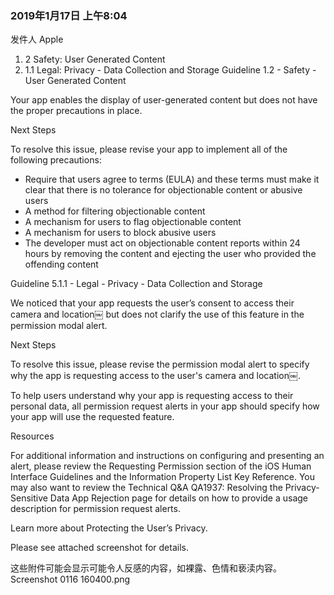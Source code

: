 ### 2019年1月17日 上午8:04
发件人 Apple
1. 2 Safety: User Generated Content
5. 1.1 Legal: Privacy - Data Collection and Storage
Guideline 1.2 - Safety - User Generated Content


Your app enables the display of user-generated content but does not have the proper precautions in place.

Next Steps

To resolve this issue, please revise your app to implement all of the following precautions:

- Require that users agree to terms (EULA) and these terms must make it clear that there is no tolerance for objectionable content or abusive users
- A method for filtering objectionable content
- A mechanism for users to flag objectionable content
- A mechanism for users to block abusive users
- The developer must act on objectionable content reports within 24 hours by removing the content and ejecting the user who provided the offending content

Guideline 5.1.1 - Legal - Privacy - Data Collection and Storage


We noticed that your app requests the user’s consent to access their camera and location￼ but does not clarify the use of this feature in the permission modal alert.

Next Steps

To resolve this issue, please revise the permission modal alert to specify why the app is requesting access to the user's camera and location￼.

To help users understand why your app is requesting access to their personal data, all permission request alerts in your app should specify how your app will use the requested feature.

Resources

For additional information and instructions on configuring and presenting an alert, please review the Requesting Permission section of the iOS Human Interface Guidelines and the Information Property List Key Reference. You may also want to review the Technical Q&A QA1937: Resolving the Privacy-Sensitive Data App Rejection page for details on how to provide a usage description for permission request alerts.

Learn more about Protecting the User’s Privacy.

Please see attached screenshot for details.



这些附件可能会显示可能令人反感的内容，如裸露、色情和亵渎内容。
Screenshot 0116 160400.png
